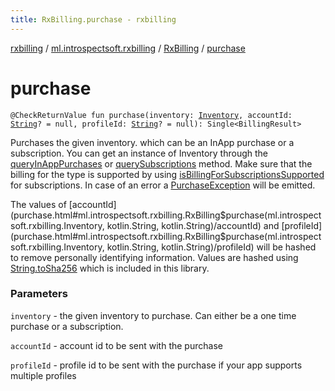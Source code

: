 ```yaml
---
title: RxBilling.purchase - rxbilling
---
```


[rxbilling](../../index.html) / [ml.introspectsoft.rxbilling](../index.html) / [RxBilling](index.html) / [purchase](./purchase.html)

# purchase

`@CheckReturnValue fun purchase(inventory: `[`Inventory`](../-inventory/index.html)`, accountId: `[`String`](https://kotlinlang.org/api/latest/jvm/stdlib/kotlin/-string/index.html)`? = null, profileId: `[`String`](https://kotlinlang.org/api/latest/jvm/stdlib/kotlin/-string/index.html)`? = null): Single<BillingResult>`

Purchases the given inventory. which can be an InApp purchase or a subscription.
You can get an instance of Inventory through the [queryInAppPurchases](query-in-app-purchases.html) or
[querySubscriptions](query-subscriptions.html) method. Make sure that the billing for the type is supported by
using [isBillingForSubscriptionsSupported](is-billing-for-subscriptions-supported.html) for subscriptions.
In case of an error a [PurchaseException](../-purchase-exception/index.html) will be emitted.

The values of [accountId](purchase.html#ml.introspectsoft.rxbilling.RxBilling$purchase(ml.introspectsoft.rxbilling.Inventory, kotlin.String, kotlin.String)/accountId) and [profileId](purchase.html#ml.introspectsoft.rxbilling.RxBilling$purchase(ml.introspectsoft.rxbilling.Inventory, kotlin.String, kotlin.String)/profileId) will be hashed to remove personally identifying
information. Values are hashed using [String.toSha256](../../ml.introspectsoft.rxbilling.extensions/kotlin.-string/to-sha256.html) which is included in this library.

### Parameters

`inventory` - the given inventory to purchase. Can either be a one time purchase or a subscription.

`accountId` - account id to be sent with the purchase

`profileId` - profile id to be sent with the purchase if your app supports multiple profiles